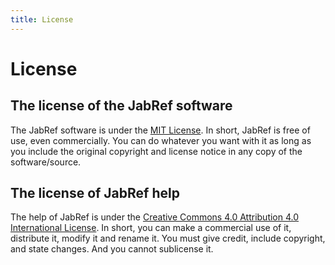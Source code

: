 ```yaml
---
title: License
---
```


# License

## The license of the JabRef software

The JabRef software is under the [MIT License](https://github.com/JabRef/jabref/blob/master/LICENSE.md). In short, JabRef is free of use, even commercially. You can do whatever you want with it as long as you include the original copyright and license notice in any copy of the software/source.

## The license of JabRef help

The help of JabRef is under the [Creative Commons 4.0 Attribution 4.0 International License](https://github.com/JabRef/help.jabref.org/blob/gh-pages/LICENSE.md). In short, you can make a commercial use of it, distribute it, modify it and rename it. You must give credit, include copyright, and state changes. And you cannot sublicense it.

